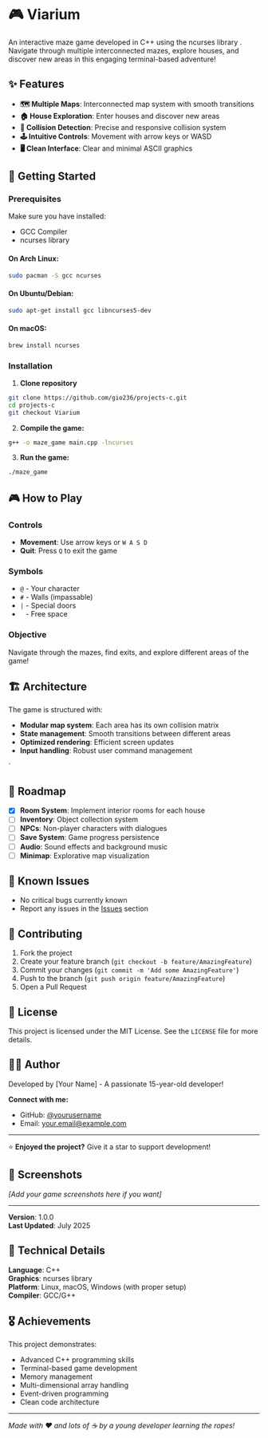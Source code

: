 # 🎮 Viarium
An interactive maze game developed in C++ using the ncurses library . Navigate through multiple interconnected mazes, explore houses, and discover new areas in this engaging terminal-based adventure!

## ✨ Features

- **🗺️ Multiple Maps**: Interconnected map system with smooth transitions
- **🏠 House Exploration**: Enter houses and discover new areas
- **🎯 Collision Detection**: Precise and responsive collision system
- **🕹️ Intuitive Controls**: Movement with arrow keys or WASD
- **🖥️ Clean Interface**: Clear and minimal ASCII graphics

## 🚀 Getting Started

### Prerequisites

Make sure you have installed:
- GCC Compiler
- ncurses library

#### On Arch Linux:
```bash
sudo pacman -S gcc ncurses
```

#### On Ubuntu/Debian:
```bash
sudo apt-get install gcc libncurses5-dev
```

#### On macOS:
```bash
brew install ncurses
```

### Installation

1. **Clone repository**
```bash
git clone https://github.com/gio236/projects-c.git
cd projects-c
git checkout Viarium
```

2. **Compile the game:**
```bash
g++ -o maze_game main.cpp -lncurses
```

3. **Run the game:**
```bash
./maze_game
```

## 🎮 How to Play

### Controls
- **Movement**: Use arrow keys or `W A S D`
- **Quit**: Press `Q` to exit the game

### Symbols
- `@` - Your character
- `#` - Walls (impassable)
- `|` - Special doors
- ` ` - Free space

### Objective
Navigate through the mazes, find exits, and explore different areas of the game!

## 🏗️ Architecture

The game is structured with:
- **Modular map system**: Each area has its own collision matrix
- **State management**: Smooth transitions between different areas
- **Optimized rendering**: Efficient screen updates
- **Input handling**: Robust user command management

`
## 🎯 Roadmap

- [x] **Room System**: Implement interior rooms for each house
- [ ] **Inventory**: Object collection system
- [ ] **NPCs**: Non-player characters with dialogues
- [ ] **Save System**: Game progress persistence
- [ ] **Audio**: Sound effects and background music
- [ ] **Minimap**: Explorative map visualization

## 🐛 Known Issues

- No critical bugs currently known
- Report any issues in the [Issues](https://github.com/yourusername/projects-c/issues) section

## 🤝 Contributing

1. Fork the project
2. Create your feature branch (`git checkout -b feature/AmazingFeature`)
3. Commit your changes (`git commit -m 'Add some AmazingFeature'`)
4. Push to the branch (`git push origin feature/AmazingFeature`)
5. Open a Pull Request

## 📄 License

This project is licensed under the MIT License. See the `LICENSE` file for more details.

## 👨‍💻 Author

Developed by [Your Name] - A passionate 15-year-old developer!

**Connect with me:**
- GitHub: [@yourusername](https://github.com/yourusername)
- Email: your.email@example.com

---

⭐ **Enjoyed the project?** Give it a star to support development!

## 📸 Screenshots

*[Add your game screenshots here if you want]*

---

**Version**: 1.0.0  
**Last Updated**: July 2025

## 🔧 Technical Details

**Language**: C++  
**Graphics**: ncurses library  
**Platform**: Linux, macOS, Windows (with proper setup)  
**Compiler**: GCC/G++

## 🎖️ Achievements

This project demonstrates:
- Advanced C++ programming skills
- Terminal-based game development
- Memory management
- Multi-dimensional array handling
- Event-driven programming
- Clean code architecture

---

*Made with ❤️ and lots of ☕ by a young developer learning the ropes!*
